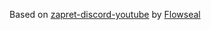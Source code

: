 Based on [zapret-discord-youtube](https://github.com/Flowseal/zapret-discord-youtube) by [Flowseal](https://github.com/Flowseal)
